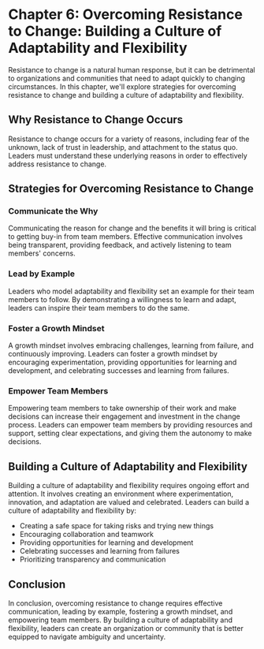 Chapter 6: Overcoming Resistance to Change: Building a Culture of Adaptability and Flexibility
==============================================================================================

Resistance to change is a natural human response, but it can be detrimental to organizations and communities that need to adapt quickly to changing circumstances. In this chapter, we'll explore strategies for overcoming resistance to change and building a culture of adaptability and flexibility.

Why Resistance to Change Occurs
-------------------------------

Resistance to change occurs for a variety of reasons, including fear of the unknown, lack of trust in leadership, and attachment to the status quo. Leaders must understand these underlying reasons in order to effectively address resistance to change.

Strategies for Overcoming Resistance to Change
----------------------------------------------

### Communicate the Why

Communicating the reason for change and the benefits it will bring is critical to getting buy-in from team members. Effective communication involves being transparent, providing feedback, and actively listening to team members' concerns.

### Lead by Example

Leaders who model adaptability and flexibility set an example for their team members to follow. By demonstrating a willingness to learn and adapt, leaders can inspire their team members to do the same.

### Foster a Growth Mindset

A growth mindset involves embracing challenges, learning from failure, and continuously improving. Leaders can foster a growth mindset by encouraging experimentation, providing opportunities for learning and development, and celebrating successes and learning from failures.

### Empower Team Members

Empowering team members to take ownership of their work and make decisions can increase their engagement and investment in the change process. Leaders can empower team members by providing resources and support, setting clear expectations, and giving them the autonomy to make decisions.

Building a Culture of Adaptability and Flexibility
--------------------------------------------------

Building a culture of adaptability and flexibility requires ongoing effort and attention. It involves creating an environment where experimentation, innovation, and adaptation are valued and celebrated. Leaders can build a culture of adaptability and flexibility by:

* Creating a safe space for taking risks and trying new things
* Encouraging collaboration and teamwork
* Providing opportunities for learning and development
* Celebrating successes and learning from failures
* Prioritizing transparency and communication

Conclusion
----------

In conclusion, overcoming resistance to change requires effective communication, leading by example, fostering a growth mindset, and empowering team members. By building a culture of adaptability and flexibility, leaders can create an organization or community that is better equipped to navigate ambiguity and uncertainty.
